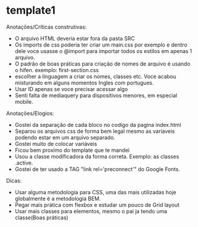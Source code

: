# template1

Anotações/Críticas construtivas:

- O arquivo HTML deveria estar fora da pasta SRC
- Os imports de css poderia ter criar um main.css por exemplo e dentro dele voce usasse o @import para importar todos os estilos em apenas 1 arquivo.
- O padrão de boas práticas para criação de nomes de arquivo é usando o hifen. exemplo: first-section.css
- escolher a linguagem a criar os nomes, classes etc. Voce acabou misturando em alguns momentos Ingles com portugues.
- Usar ID apenas se voce precisar acessar algo
- Senti falta de mediaquery para dispositivos menores, em especial mobile.

Anotações/Elogios:
- Gostei da separação de cada bloco no codigo da pagina index.html
- Separou os arquivos css de forma bem legal mesmo as variaveis podendo estar em um arquivo separado.
- Gostei muito de colocar variáveis
- Ficou bem proximo do template que te mandei
- Usou a classe modificadora da forma correta. Exemplo: as classes .active.
- Gostei de ter usado a TAG "link rel='preconnect'" do Google Fonts.

Dicas:
- Usar alguma metodologia para CSS, uma das mais utilizadas hoje globalmente é a metodologia BEM.
- Pegar mais prática com flexbox e estudar um pouco de Grid layout
- Usar mais classes para elementos, mesmo o pai ja tendo uma classe(Boas práticas)